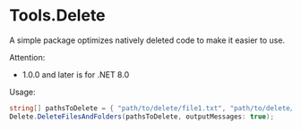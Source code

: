 # Tools.Delete

A simple package optimizes natively deleted code to make it easier to use.

Attention:
- 1.0.0 and later is for .NET 8.0

Usage:

```c#
string[] pathsToDelete = { "path/to/delete/file1.txt", "path/to/delete/folder2", "path/to/delete/*.txt", "path/to/delete/text.*" };
Delete.DeleteFilesAndFolders(pathsToDelete, outputMessages: true);
```
